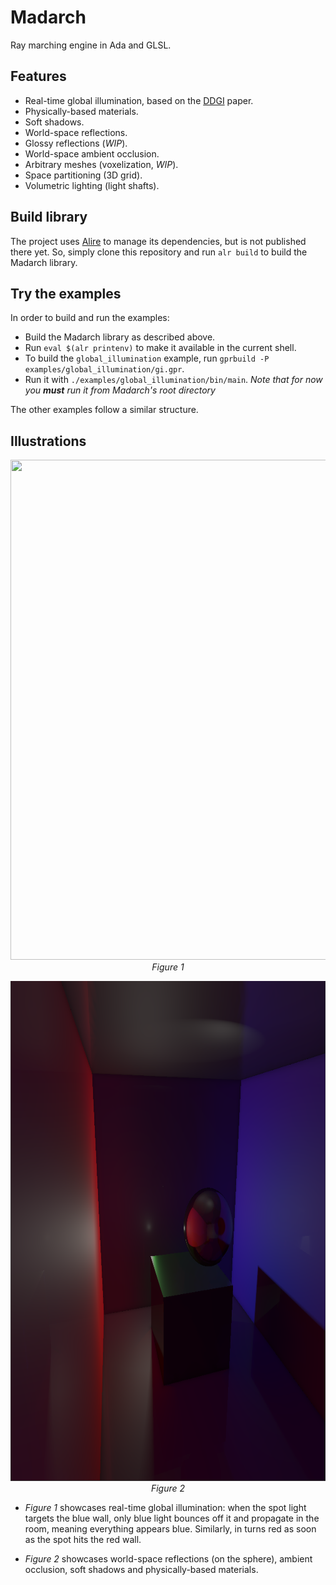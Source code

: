 # Madarch
Ray marching engine in Ada and GLSL.

## Features

- Real-time global illumination, based on the <a href=http://jcgt.org/published/0008/02/01/paper-lowres.pdf>DDGI</a> paper.
- Physically-based materials.
- Soft shadows.
- World-space reflections.
- Glossy reflections (*WIP*).
- World-space ambient occlusion.
- Arbitrary meshes (voxelization, *WIP*).
- Space partitioning (3D grid).
- Volumetric lighting (light shafts).

## Build library

The project uses [Alire](https://alire.ada.dev/) to manage its dependencies, but is not published there yet. So, simply clone this repository and run `alr build` to build the Madarch library.

## Try the examples

In order to build and run the examples:

- Build the Madarch library as described above.
- Run `eval $(alr printenv)` to make it available in the current shell.
- To build the `global_illumination` example, run `gprbuild -P examples/global_illumination/gi.gpr`.
- Run it with `./examples/global_illumination/bin/main`. *Note that for now you **must** run it from Madarch's root directory*

The other examples follow a similar structure.

## Illustrations

<p align="center">
  <img width=800 height=800 src="media/realtime_gi.gif"><br>
  <i>Figure 1</i>
</p>

<p align="center">
  <img width=800 height=800 src="media/room.png"><br>
  <i>Figure 2</i>
</p>

- *Figure 1* showcases real-time global illumination: when the spot light targets the blue wall, only blue light bounces off it and propagate in the room, meaning everything appears blue. Similarly, in turns red as soon as the spot hits the red wall.

- *Figure 2* showcases world-space reflections (on the sphere), ambient occlusion, soft shadows and physically-based materials.
